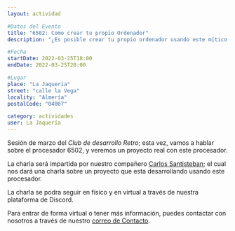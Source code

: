 ```yaml
---
layout: actividad

#Datos del Evento
title: "6502: Como crear tu propio Ordenador"
description: "¿Es posible crear tu propio ordenador usando este mítico procesador?"

#Fecha
startDate: 2022-03-25T18:00
endDate: 2022-03-25T20:00

#Lugar
place: "La Jaqueria"
street: "calle la Vega"
locality: "Almería"
postalCode: "04007"

category: actividades
user: La Jaquería
---
```


Sesión de marzo del _Club de desarrollo Retro_; esta vez, vamos a hablar sobre el procesador 6502, y veremos un proyecto real con este procesador.

La charla será impartida por nuestro compañero [Carlos Santisteban](https://twitter.com/zuiko21); el cual nos dará una charla sobre un proyecto que esta desarrollando usando este procesador.

La charla se podra seguir en físico y en virtual a través de nuestra plataforma de Discord.

Para entrar de forma virtual o tener más información, puedes contactar con nosotros a través de nuestro [correo de Contacto](https://lajaqueria.org/contacto/).

